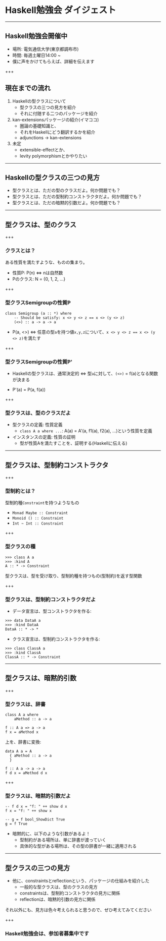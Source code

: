 # Haskell勉強会 ダイジェスト

---

## Haskell勉強会開催中

* 場所: 電気通信大学(東京都調布市)
* 時間: 毎週土曜日14:00 ~
* 僕に声をかけてもらえば、詳細を伝えます

+++

## 現在までの流れ

1. Haskellの型クラスについて
    * 型クラスの三つの見方を紹介
    * それに付随する二つのパッケージを紹介
2. kan-extensionsパッケージの紹介(イマココ)
    * 圏論の基礎知識と、
    * それをHaskellにどう翻訳するかを紹介
    * adjunctions -> kan-extensions
3. 未定
    * extensible-effectとか、
    * levity polymorphismとかやりたい

---

## Haskellの型クラスの三つの見方

* 型クラスとは、ただの型のクラスだよ。何か問題でも？
* 型クラスとは、ただの型制約コンストラクタだよ。何か問題でも？
* 型クラスとは、ただの暗黙的引数だよ。何か問題でも？

---

## 型クラスは、型のクラス

+++

### クラスとは？

ある性質を満たすような、ものの集まり。

* 性質P: P(n) <=> nは自然数
* Pのクラス: N = {0, 1, 2, ...}

+++

### 型クラスSemigroupの性質P

```
class Semigroup (a :: *) where
    -- Should be satisfy: x <> y <> z == x <> (y <> z)
    (<>) :: a -> a -> a
```

* P(a, <>) <=> 任意の型`a`を持つ値`x,y,z`について、`x <> y <> z == x <> (y <> z)`を満たす

+++

### 型クラスSemigroupの性質P'

* Haskellの型クラスは、通常決定的 <=> 型`a`に対して、`(<>)` = f(a)となる関数が決まる

* P'(a) = P(a, f(a))

+++

### 型クラスは、型のクラスだよ

* 型クラスの定義: 性質定義
    * `class A a where ...`: A(a) = A'(a, f1(a), f2(a), ...)という性質を定義
* インスタンスの定義: 性質の証明
    * 型が性質Aを満たすことを、証明する(Haskellに伝える)

---

## 型クラスは、型制約コンストラクタ

+++

### 型制約とは？

型制約種`Constraint`を持つようなもの

* `Monad Maybe :: Constraint`
* `Monoid () :: Constraint`
* `Int ~ Int :: Constraint`

+++

### 型クラスの種

```
>>> class A a
>>> :kind A
A :: * -> Constraint
```

型クラスは、型を受け取り、型制約種を持つもの(型制約)を返す型関数

+++

### 型クラスは、型制約コンストラクタだよ

* データ宣言は、型コンストラクタを作る:
```
>>> data DataA a
>>> :kind DataA
DataA :: * -> *
```

* クラス宣言は、型制約コンストラクタを作る:
```
>>> class ClassA a
>>> :kind ClassA
ClassA :: * -> Constraint
```

---

## 型クラスは、暗黙的引数

+++

### 型クラスは、辞書

```
class A a where
    aMethod :: a -> a

f :: A a => a -> a
f x = aMethod x
```

上を、辞書に変換:

```
data A a = A
  { aMethod :: a -> a
  }

f :: A a -> a -> a
f d x = aMethod d x
```

+++

### 型クラスは、暗黙的引数だよ

```
-- f d x = "f: " ++ show d x
f x = "f: " ++ show x

-- g = f bool_ShowDict True
g = f True
```

* 暗黙的に、以下のような引数があるよ！
    * 型制約がある場所は、単に辞書が渡っていく
    * 具体的な型がある場所は、その型の辞書が一緒に適用される

---

## 型クラスの三つの見方

* 他に、constraintsとreflectionという、パッケージの仕組みを紹介した
    * 一般的な型クラスは、型のクラスの見方
    * constraintsは、型制約コンストラクタの見方に関係
    * reflectionは、暗黙的引数の見方に関係

それ以外にも、見方は色々考えられると思うので、ぜひ考えてみてください

+++

### Haskell勉強会は、参加者募集中です
